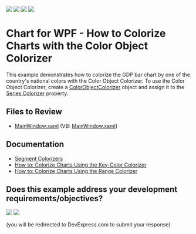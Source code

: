 <!-- default badges list -->
![](https://img.shields.io/endpoint?url=https://codecentral.devexpress.com/api/v1/VersionRange/128568848/24.2.1%2B)
[![](https://img.shields.io/badge/Open_in_DevExpress_Support_Center-FF7200?style=flat-square&logo=DevExpress&logoColor=white)](https://supportcenter.devexpress.com/ticket/details/T245322)
[![](https://img.shields.io/badge/📖_How_to_use_DevExpress_Examples-e9f6fc?style=flat-square)](https://docs.devexpress.com/GeneralInformation/403183)
[![](https://img.shields.io/badge/💬_Leave_Feedback-feecdd?style=flat-square)](#does-this-example-address-your-development-requirementsobjectives)
<!-- default badges end -->

# Chart for WPF - How to Colorize Charts with the Color Object Colorizer

This example demonstrates how to colorize the GDP bar chart by one of the country's national colors with the Color Object Colorizer.
To use the Color Object Colorizer, create a [ColorObjectColorizer](https://docs.devexpress.com/WPF/DevExpress.Xpf.Charts.ColorObjectColorizer) object and assign it to the [Series.Colorizer](https://docs.devexpress.com/WPF/DevExpress.Xpf.Charts.Series.Colorize) property.

## Files to Review 

* [MainWindow.xaml](./CS/ColorObjectColorizerExample/MainWindow.xaml) (VB: [MainWindow.xaml](./VB/ColorObjectColorizerExample/MainWindow.xaml))

## Documentation 

* [Segment Colorizers](https://docs.devexpress.com/WPF/400746/controls-and-libraries/charts-suite/chart-control/series/segment-colorizers)
* [How to: Colorize Charts Using the Key-Color Colorizer](https://docs.devexpress.com/WPF/114065/controls-and-libraries/charts-suite/chart-control/examples/providing-data/how-to-colorize-charts-using-the-key-color-colorizer)
* [How to: Colorize Charts Using the Range Colorizer](https://docs.devexpress.com/WPF/114066/controls-and-libraries/charts-suite/chart-control/examples/providing-data/how-to-colorize-charts-using-the-range-colorizer)

<!-- feedback -->
## Does this example address your development requirements/objectives?

[<img src="https://www.devexpress.com/support/examples/i/yes-button.svg"/>](https://www.devexpress.com/support/examples/survey.xml?utm_source=github&utm_campaign=wpf-chart-colorize-charts-with-the-color-object-colorizer&~~~was_helpful=yes) [<img src="https://www.devexpress.com/support/examples/i/no-button.svg"/>](https://www.devexpress.com/support/examples/survey.xml?utm_source=github&utm_campaign=wpf-chart-colorize-charts-with-the-color-object-colorizer&~~~was_helpful=no)

(you will be redirected to DevExpress.com to submit your response)
<!-- feedback end -->
